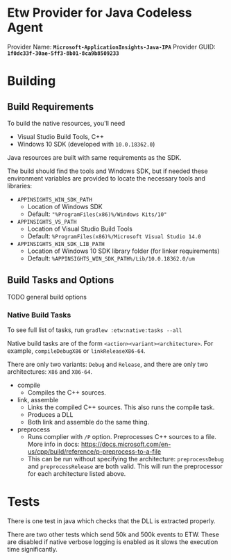 # Etw Provider for Java Codeless Agent

Provider Name: **`Microsoft-ApplicationInsights-Java-IPA`**
Provider GUID: **`1f0dc33f-30ae-5ff3-8b01-8ca9b8509233`**

# Building

## Build Requirements
To build the native resources, you'll need
* Visual Studio Build Tools, C++
* Windows 10 SDK (developed with `10.0.18362.0`)

Java resources are built with same requirements as the SDK.

The build should find the tools and Windows SDK, but if needed these environment variables are provided to locate the necessary tools and libraries:
* `APPINSIGHTS_WIN_SDK_PATH`
  * Location of Windows SDK
  * Default: `"%ProgramFiles(x86)%/Windows Kits/10"`
* `APPINSIGHTS_VS_PATH`
  * Location of Visual Studio Build Tools
  * Default: `%ProgramFiles(x86)%/Microsoft Visual Studio 14.0`
* `APPINSIGHTS_WIN_SDK_LIB_PATH`
  * Location of Windows 10 SDK library folder (for linker requirements)
  * Default: `%APPINSIGHTS_WIN_SDK_PATH%/Lib/10.0.18362.0/um`

## Build Tasks and Options

TODO general build options

### Native Build Tasks
To see full list of tasks, run `gradlew :etw:native:tasks --all`

Native build tasks are of the form `<action><variant><architecture>`. For example, `compileDebugX86` or `linkReleaseX86-64`.

There are only two variants: `Debug` and `Release`, and there are only two architectures: `X86` and `X86-64`.


* compile
  * Compiles the C++ sources.
* link, assemble
  * Links the compiled C++ sources. This also runs the compile task.
  * Produces a DLL
  * Both link and assemble do the same thing.
* preprocess
  * Runs complier with `/P` option. Preprocesses C++ sources to a file. More info in docs: https://docs.microsoft.com/en-us/cpp/build/reference/p-preprocess-to-a-file
  * This can be run without specifying the architecture: `preprocessDebug` and `preprocessRelease` are both valid. This will run the preprocessor for each architecture listed above.

# Tests

There is one test in java which checks that the DLL is extracted properly.

There are two other tests which send 50k and 500k events to ETW. These are disabled if native verbose logging is enabled as it slows the execution time significantly.
